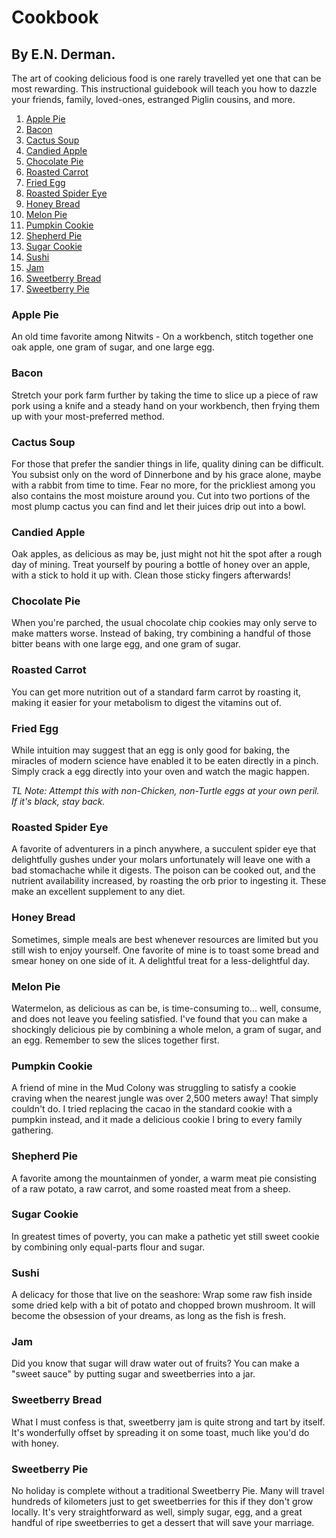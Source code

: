 # Cookbook
## By E.N. Derman.

The art of cooking delicious food is one rarely travelled yet one that can be most rewarding.
This instructional guidebook will teach you how to dazzle your friends, family, loved-ones, estranged Piglin cousins, and more.

1. [Apple Pie](#apple-pie)
1. [Bacon](#bacon)
1. [Cactus Soup](#cactus-soup)
1. [Candied Apple](#candied-apple)
1. [Chocolate Pie](#chocolate-pie)
1. [Roasted Carrot](#roasted-carrot)
1. [Fried Egg](#fried-egg)
1. [Roasted Spider Eye](#roasted-spider-eye)
1. [Honey Bread](#honey-bread)
1. [Melon Pie](#melon-pie)
1. [Pumpkin Cookie](#pumpkin-cookie)
1. [Shepherd Pie](#shepherd-pie)
1. [Sugar Cookie](#sugar-cookie)
1. [Sushi](#sushi)
1. [Jam](#jam)
1. [Sweetberry Bread](#sweetberry-bread)
1. [Sweetberry Pie](#sweetberry-pie)

### Apple Pie
An old time favorite among Nitwits - On a workbench, stitch together
one oak apple, one gram of sugar, and one large egg.

### Bacon
Stretch your pork farm further by taking the time to slice
up a piece of raw pork using a knife and a steady hand on your workbench,
then frying them up with your most-preferred method.

### Cactus Soup
For those that prefer the sandier things in life, quality dining can be difficult.
You subsist only on the word of Dinnerbone and by his grace alone, maybe with a rabbit from time to time.
Fear no more, for the prickliest among you also contains the most moisture around you.
Cut into two portions of the most plump cactus you can find and let their juices drip out into a bowl.

### Candied Apple
Oak apples, as delicious as may be, just might not hit the spot after a rough day of mining. Treat yourself by pouring a bottle of honey over an apple,
with a stick to hold it up with. Clean those sticky fingers afterwards!

### Chocolate Pie
When you're parched, the usual chocolate chip cookies may only serve to make matters worse.
Instead of baking, try combining a handful of those bitter beans with one large egg, and one gram of sugar.

### Roasted Carrot
You can get more nutrition out of a standard farm carrot by roasting it, making it easier for your metabolism to digest the vitamins out of.

### Fried Egg
While intuition may suggest that an egg is only good for baking, the miracles of modern science have enabled it to be eaten directly in a pinch.
Simply crack a egg directly into your oven and watch the magic happen.

*TL Note: Attempt this with non-Chicken, non-Turtle eggs at your own peril. If it's black, stay back.*

### Roasted Spider Eye
A favorite of adventurers in a pinch anywhere, a succulent spider eye that delightfully gushes under your molars unfortunately will
leave one with a bad stomachache while it digests. The poison can be cooked out, and the nutrient availability increased, by roasting
the orb prior to ingesting it. These make an excellent supplement to any diet.

### Honey Bread
Sometimes, simple meals are best whenever resources are limited but you still wish to enjoy yourself. One favorite of mine
is to toast some bread and smear honey on one side of it. A delightful treat for a less-delightful day.

### Melon Pie
Watermelon, as delicious as can be, is time-consuming to... well, consume, and does not leave you feeling satisfied.
I've found that you can make a shockingly delicious pie by combining a whole melon, a gram of sugar, and an egg. Remember to
sew the slices together first.

### Pumpkin Cookie
A friend of mine in the Mud Colony was struggling to satisfy a cookie craving when the nearest jungle was over 2,500 meters away! That simply
couldn't do. I tried replacing the cacao in the standard cookie with a pumpkin instead, and it made a delicious cookie I bring to every family gathering.

### Shepherd Pie
A favorite among the mountainmen of yonder, a warm meat pie consisting of a raw potato, a raw carrot, and some roasted meat from a sheep.

### Sugar Cookie
In greatest times of poverty, you can make a pathetic yet still sweet cookie by combining only equal-parts flour and sugar.

### Sushi
A delicacy for those that live on the seashore: Wrap some raw fish inside some dried kelp with a bit of potato and chopped brown mushroom.
It will become the obsession of your dreams, as long as the fish is fresh.

### Jam
Did you know that sugar will draw water out of fruits? You can make a "sweet sauce" by putting sugar and sweetberries into a jar.

### Sweetberry Bread
What I must confess is that, sweetberry jam is quite strong and tart by itself. It's wonderfully offset by spreading it on some toast,
much like you'd do with honey.

### Sweetberry Pie
No holiday is complete without a traditional Sweetberry Pie. Many will travel hundreds of kilometers just to get sweetberries for this
if they don't grow locally. It's very straightforward as well, simply sugar, egg, and a great handful of ripe sweetberries to get a dessert
that will save your marriage.
